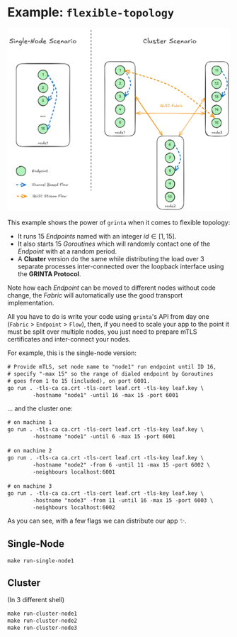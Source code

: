 # Example: `flexible-topology`

![flexible topology](flexible-topology.png)

This example shows the power of `grinta` when it comes to
flexible topology:
* It runs $15$ *Endpoints* named with an integer $id \in [1, 15]$.
* It also starts $15$ *Goroutines* which will randomly contact
  one of the *Endpoint* with at a random period.
* A **Cluster** version do the same while distributing the
  load over 3 separate processes inter-connected over the loopback
  interface using the **GRINTA Protocol**.

Note how each *Endpoint* can be moved to different nodes without
code change, the *Fabric* will automatically use the good transport
implementation.

All you have to do is write your code using `grinta`'s API from day one
(`Fabric` > `Endpoint` > `Flow`), then, if you need to scale your
app to the point it must be split over multiple nodes, you just need
to prepare mTLS certificates and inter-connect your nodes.

For example, this is the single-node version:

```shell
# Provide mTLS, set node name to "node1" run endpoint until ID 16,
# specify "-max 15" so the range of dialed endpoint by Goroutines
# goes from 1 to 15 (included), on port 6001.
go run . -tls-ca ca.crt -tls-cert leaf.crt -tls-key leaf.key \
		-hostname "node1" -until 16 -max 15 -port 6001
```

... and the cluster one:

```shell
# on machine 1
go run . -tls-ca ca.crt -tls-cert leaf.crt -tls-key leaf.key \
		-hostname "node1" -until 6 -max 15 -port 6001

# on machine 2
go run . -tls-ca ca.crt -tls-cert leaf.crt -tls-key leaf.key \
		-hostname "node2" -from 6 -until 11 -max 15 -port 6002 \
		-neighbours localhost:6001

# on machine 3
go run . -tls-ca ca.crt -tls-cert leaf.crt -tls-key leaf.key \
		-hostname "node3" -from 11 -until 16 -max 15 -port 6003 \
		-neighbours localhost:6002
```

As you can see, with a few flags we can distribute our app :sparkles:.

## Single-Node

```
make run-single-node1
```

## Cluster

(In 3 different shell)

```
make run-cluster-node1
make run-cluster-node2
make run-cluster-node3
```
